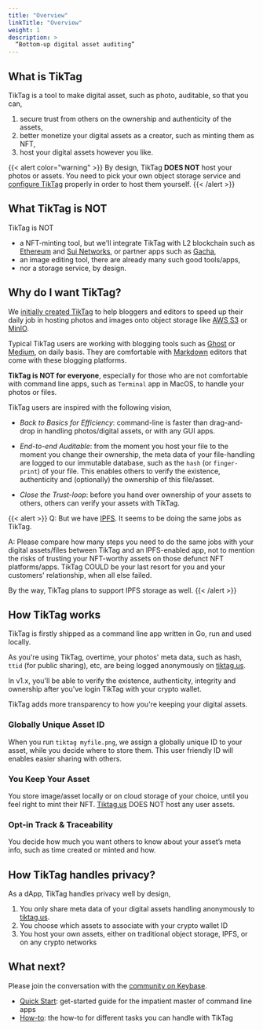 ```yaml
---
title: "Overview"
linkTitle: "Overview"
weight: 1
description: >
  “Bottom-up digital asset auditing”
---
```


## What is TikTag

TikTag is a tool to make digital asset, such as photo, auditable, so that you can,

1. secure trust from others on the ownership and authenticity of the assets,
2. better monetize your digital assets as a creator, such as minting them as NFT,
3. host your digital assets however you like.

{{< alert color="warning" >}}
By design, TikTag **DOES NOT** host your photos or assets. You need to pick your own object storage service and [configure TikTag](/docs/how-to/configure/) properly in order to host them yourself.
{{< /alert >}}

## What TikTag is NOT

TikTag is NOT

* a NFT-minting tool, but we'll integrate TikTag with L2 blockchain such as [Ethereum](https://ethereum.org/) and [Sui Networks](https://sui.io/), or partner apps such as [Gacha](https://gacha.cards/),
* an image editing tool, there are already many such good tools/apps,
* nor a storage service, by design.

## Why do I want TikTag?

We [initially created TikTag](/blog/20221122/why-we-need-to-audit-digital-asset/) to help bloggers and editors to speed up their daily job in hosting photos and images onto object storage like [AWS S3](https://aws.amazon.com/s3/) or [MinIO](https://minio.io/).

Typical TikTag users are working with blogging tools such as [Ghost](https://ghost.org) or [Medium](https://medium.com), on daily basis. They are comfortable with [Markdown](https://www.markdownguide.org/) editors that come with these blogging platforms.

**TikTag is NOT for everyone**, especially for those who are not comfortable with command line apps, such as `Terminal` app in MacOS, to handle your photos or files.

TikTag users are inspired with the following vision,

* _Back to Basics for Efficiency_: command-line is faster than drag-and-drop in handling photos/digital assets, or with any GUI apps.

* _End-to-end Auditable_: from the moment you host your file to the moment you change their ownership, the meta data of your file-handling are logged to our immutable database, such as the `hash` (or `finger-print`) of your file. This enables others to verify the existence, authenticity and (optionally) the ownership of this file/asset.

* _Close the Trust-loop_: before you hand over ownership of your assets to others, others can verify your assets with TikTag.

{{< alert >}}
Q: But we have [IPFS](https://ipfs.io/). It seems to be doing the same jobs as TikTag.

A: Please compare how many steps you need to do the same jobs with your digital assets/files between TikTag and an IPFS-enabled app, not to mention the risks of trusting your NFT-worthy assets on those defunct NFT platforms/apps. TikTag COULD be your last resort for you and your customers' relationship, when all else failed.

By the way, TikTag plans to support IPFS storage as well.
{{< /alert >}}


## How TikTag works

TikTag is firstly shipped as a command line app written in Go, run and used locally.

As you're using TikTag, overtime, your photos' meta data, such as hash, `ttid` (for public sharing), etc, are being logged anonymously on [tiktag.us](https://tiktag.us).

In v1.x, you'll be able to verify the existence, authenticity, integrity and ownership after you've login TikTag with your crypto wallet.

TikTag adds more transparency to how you're keeping your digital assets.

### Globally Unique Asset ID
When you run `tiktag myfile.png`, we assign a globally unique ID to your asset, while you decide where to store them. This user friendly ID will enables easier sharing with others.

### You Keep Your Asset
You store image/asset locally or on cloud storage of your choice, until you feel right to mint their NFT.  [Tiktag.us](https://tiktag.us) DOES NOT host any user assets.

### Opt-in Track & Traceability
You decide how much you want others to know about your asset’s meta info, such as time created or minted and how.

## How TikTag handles privacy?
As a dApp, TikTag handles privacy well by design,

1. You only share meta data of your digital assets handling anonymously to [tiktag.us](https://tiktag.us).
2. You choose which assets to associate with your crypto wallet ID
3. You host your own assets, either on traditional object storage, IPFS, or on any crypto networks


## What next?

Please join the conversation with the [community on Keybase](https://keybase.io/team/tiktagus).

* [Quick Start](/docs/quick-start/): get-started  guide for the impatient master of command line apps
* [How-to](/docs/how-to/): the how-to for different tasks you can handle with TikTag

